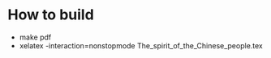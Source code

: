 # How to build

* make pdf
* xelatex -interaction=nonstopmode The_spirit_of_the_Chinese_people.tex
 
